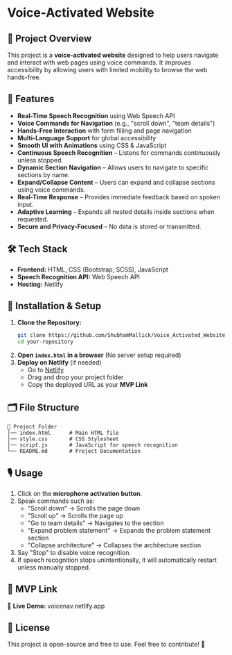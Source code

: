 # Voice-Activated Website

## 🚀 Project Overview

This project is a **voice-activated website** designed to help users navigate and interact with web pages using voice commands. It improves accessibility by allowing users with limited mobility to browse the web hands-free.

## 🎯 Features

- **Real-Time Speech Recognition** using Web Speech API
- **Voice Commands for Navigation** (e.g., "scroll down", "team details")
- **Hands-Free Interaction** with form filling and page navigation
- **Multi-Language Support** for global accessibility
- **Smooth UI with Animations** using CSS & JavaScript
- **Continuous Speech Recognition** – Listens for commands continuously unless stopped.
- **Dynamic Section Navigation** – Allows users to navigate to specific sections by name.
- **Expand/Collapse Content** – Users can expand and collapse sections using voice commands.
- **Real-Time Response** – Provides immediate feedback based on spoken input.
- **Adaptive Learning** – Expands all nested details inside sections when requested.
- **Secure and Privacy-Focused** – No data is stored or transmitted.

## 🛠️ Tech Stack

- **Frontend:** HTML, CSS (Bootstrap, SCSS), JavaScript
- **Speech Recognition API:** Web Speech API
- **Hosting:** Netlify

## 📌 Installation & Setup

1. **Clone the Repository:**
   ```bash
   git clone https://github.com/ShubhamMallick/Voice_Activated_Website
   cd your-repository
   ```
2. **Open `index.html` in a browser** (No server setup required)
3. **Deploy on Netlify** (if needed)
   - Go to [Netlify](https://www.netlify.com/)
   - Drag and drop your project folder
   - Copy the deployed URL as your **MVP Link**

## 🗂️ File Structure

```
📂 Project Folder
│── index.html      # Main HTML file
│── style.css       # CSS Stylesheet
│── script.js       # JavaScript for speech recognition
└── README.md       # Project Documentation
```

## 🎙️ Usage

1. Click on the **microphone activation button**.
2. Speak commands such as:
   - "Scroll down" → Scrolls the page down
   - "Scroll up" → Scrolls the page up
   - "Go to team details" → Navigates to the section
   - "Expand problem statement" → Expands the problem statement section
   - "Collapse architecture" → Collapses the architecture section
3. Say "Stop" to disable voice recognition.
4. If speech recognition stops unintentionally, it will automatically restart unless manually stopped.

## 📍 MVP Link

🚀 **Live Demo:** voicenav.netlify.app

## 📜 License

This project is open-source and free to use. Feel free to contribute! 🎉
